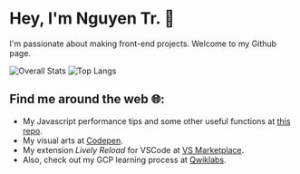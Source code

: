 # Hey, I'm Nguyen Tr. 👋
I'm passionate about making front-end projects. Welcome to my Github page.

![Overall Stats](https://github-readme-stats.vercel.app/api?username=uahnbu&count_private=true&show_icons=true&hide=contribs)
![Top Langs](https://github-readme-stats.vercel.app/api/top-langs/?username=uahnbu&layout=compact)

## Find me around the web 🌐:
* My Javascript performance tips and some other useful functions at [this repo](./javascript-tips).
* My visual arts at [Codepen](https://codepen.io/uahnbu/pens/public).
* My extension *Lively Reload* for VSCode at [VS Marketplace](https://marketplace.visualstudio.com/items?itemName=uahnbu.lively-reload).
* Also, check out my GCP learning process at [Qwiklabs](https://www.qwiklabs.com/public_profiles/20eeddb8-15c9-47c2-b71d-21c9609c4da4).
